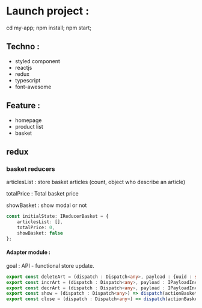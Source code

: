# Launch project :
cd my-app; npm install; npm start;

## Techno :
* styled component
* reactjs
* redux
* typescript
* font-awesome

## Feature :
* homepage 
* product list
* basket


## redux

### basket reducers

articlesList : store basket articles (count, object who describe an article)

totalPrice : Total basket price

showBasket : show modal or not

```ts
const initialState: IReducerBasket = {
    articlesList: [],
    totalPrice: 0,
    showBasket: false
};
```

#### Adapter module :
goal : API - functional store update.
```ts
export const deleteArt = (dispatch : Dispatch<any>, payload : {uuid : string}) => dispatch(actionBasket.articleDelete(payload));
export const incrArt = (dispatch : Dispatch<any>, payload : IPayloadIncrDecr) => dispatch(actionBasket.articleIncrQuantity(payload));
export const decrArt = (dispatch : Dispatch<any>, payload : IPayloadIncrDecr) => dispatch(actionBasket.articleDecrQuantity(payload));
export const show = (dispatch : Dispatch<any>) => dispatch(actionBasket.showBasket());
export const close = (dispatch : Dispatch<any>) => dispatch(actionBasket.hideBasket());
```

